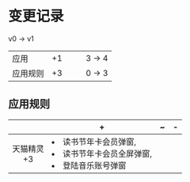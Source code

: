 # 变更记录

v0 -> v1

||||||
|-|:-:|:-:|:-:|:-:|
|应用|+1|||3 -> 4|
|应用规则|+3|||0 -> 3|

## 应用规则

||+|~|-|
|:-:|-|-|-|
|天猫精灵<br>+3|<li>读书节年卡会员弹窗,<li>读书节年卡会员全屏弹窗,<li>登陆音乐账号弹窗|||
